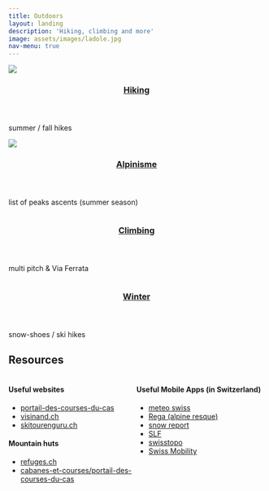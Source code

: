 ```yaml
---
title: Outdoors
layout: landing
description: 'Hiking, climbing and more'
image: assets/images/ladole.jpg
nav-menu: true
---
```



<!-- Main -->
<div id="main">



<!-- Two -->
<section id="one" class="spotlights">
	<section>
		<a href="summer_outings.html" class="image" title="from the summit of 'La Breya'">
			<img src="{{ site.baseurl }}{% link assets/images/champex_lac_hike.jpg %}" data-position="center center" />
		</a>
		<div class="content">
			<div class="inner">
				<header class="major">
					<h3><a href="summer_outings.html" class="image" title="from the summit of 'La Breya'">Hiking </a></h3></header>
				<p>summer / fall hikes</p>
			</div>
		</div>
	</section>
	<section>
		<a href="alpinisme.html" class="image" title="Le Portalet">
			<img src="{{ site.baseurl }}{% link  assets/images/summer/portalet/IMG-20210702-WA0006.jpg%}" data-position="center center" />
		</a>
		<div class="content">
			<div class="inner">
				<header class="major">
					<h3> <a href="alpinisme.html" class="image" title="Le Portalet">Alpinisme </a> </h3></header>
				<p>list of peaks ascents (summer season)</p>
			</div>
		</div>
	</section>	
	<section>
		<a href="climbs.html" class="image" title="belaying my friend Maxime in 'Bravo Lapp'">
			<img src="{{ site.baseurl }}{% link assets/images/belaying.png %}" alt="" data-position="top center" />
		</a>
		<div class="content">
			<div class="inner">
				<header class="major">
					<h3><a href="climbs.html" class="image" title="belaying my friend Maxime in 'Bravo Lapp'">Climbing </a></h3>
				</header>
				<p>multi pitch & Via Ferrata</p>
			</div>
		</div>
	</section>
	<section>
		<a href="winter_outings.html" class="image" title="little hike in 'Les Pleiades'">
			<img src="{{ site.baseurl }}{% link assets/images/lespleiades.jpg %}" alt="" data-position="25% 25%" />
		</a>
		<div class="content">
			<div class="inner">
				<header class="major">
					<h3><a href="winter_outings.html" class="image" title="little hike in 'Les Pleiades'">Winter</a></h3>
				</header>
				<p>snow-shoes / ski hikes</p>
			</div>
		</div>
	</section>
</section>

<!-- Three -->
<!-- <section id="three">
	<div class="inner">
		<header class="major">
			<h2>Massa libero</h2>
		</header>
		<p>Nullam et orci eu lorem consequat tincidunt vivamus et sagittis libero. Mauris aliquet magna magna sed nunc rhoncus pharetra. Pellentesque condimentum sem. In efficitur ligula tate urna. Maecenas laoreet massa vel lacinia pellentesque lorem ipsum dolor. Nullam et orci eu lorem consequat tincidunt. Vivamus et sagittis libero. Mauris aliquet magna magna sed nunc rhoncus amet pharetra et feugiat tempus.</p>
		<ul class="actions">
			<li><a href="generic.html" class="button next">Get Started</a></li>
		</ul>
	</div>
</section> -->


<!-- One -->
<section id="two">
	<div class="inner">
		<!-- <header class="major"> -->
		<h2>Resources</h2>
		<!-- </header> -->
		<div style="float: left; width: 50%;">
			<h4>Useful websites</h4>
			<ul> 
				<li><a href="https://www.sac-cas.ch/fr/cabanes-et-courses/portail-des-courses-du-cas/">portail-des-courses-du-cas</a></li>
				<li><a href="http://visinand.ch/">visinand.ch</a></li>
				<li><a href="http://www.skitourenguru.ch/">skitourenguru.ch</a></li>
			</ul>
			<h4>Mountain huts</h4>
			<ul>
				<li><a href="https://www.refuges.ch/">refuges.ch</a></li>
				<li><a href="https://www.sac-cas.ch/fr/cabanes-et-courses/portail-des-courses-du-cas/">cabanes-et-courses/portail-des-courses-du-cas</a></li>
			</ul>
		</div>
		<div style="float: left; width: 50%;">
			<h4>Useful Mobile Apps (in Switzerland)</h4>
				<ul>
					<li><a href="https://play.google.com/store/apps/details?id=ch.admin.meteoswiss">meteo swiss</a></li>
					<li><a href="https://play.google.com/store/apps/details?id=ch.rega.Rega">Rega (alpine resque)</a></li>
					<li><a href="https://play.google.com/store/apps/details?id=com.SnowReport.screens">snow report</a></li>
					<li><a href="https://play.google.com/store/apps/details?id=ch.slf.whiteriskmobile">SLF</a></li>
					<li><a href="https://play.google.com/store/apps/details?id=ch.admin.swisstopo">swisstopo</a></li>
					<li><a href="https://play.google.com/store/apps/details?id=ch.schweizmobil">Swiss Mobility</a></li>
				</ul>
		</div>
	</div>
</section>

</div>
